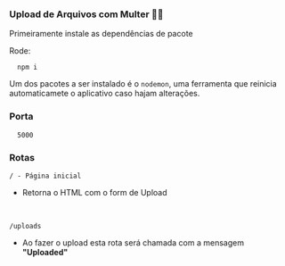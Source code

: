 ### Upload de Arquivos com Multer 👨‍💻

Primeiramente instale as dependências de pacote

Rode: 
```
  npm i
```

Um dos pacotes  a ser instalado é o `nodemon`, uma ferramenta que reinicia automaticamete o aplicativo caso hajam alterações.

### Porta
```
  5000
```

### Rotas

```
/ - Página inicial 
```
  - Retorna o HTML com o form de Upload

<br />

```
/uploads
```
  - Ao fazer o upload esta rota será chamada com a mensagem **"Uploaded"**
